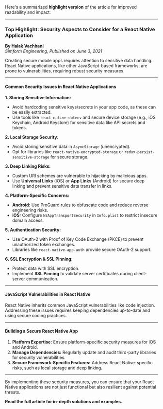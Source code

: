 Here's a summarized **highlight version** of the article for improved readability and impact:  

---

### **Top Highlight: Security Aspects to Consider for a React Native Application**  
**By Halak Vachhani**  
*Simform Engineering, Published on June 3, 2021*  

Creating secure mobile apps requires attention to sensitive data handling. React Native applications, like other JavaScript-based frameworks, are prone to vulnerabilities, requiring robust security measures.  

---

#### **Common Security Issues in React Native Applications**  

**1. Storing Sensitive Information:**  
- Avoid hardcoding sensitive keys/secrets in your app code, as these can be easily extracted.  
- Use tools like `react-native-dotenv` and secure device storage (e.g., iOS Keychain, Android Keystore) for sensitive data like API secrets and tokens.  

**2. Local Storage Security:**  
- Avoid storing sensitive data in `AsyncStorage` (unencrypted).  
- Opt for libraries like `react-native-encrypted-storage` or `redux-persist-sensitive-storage` for secure storage.  

**3. Deep Linking Risks:**  
- Custom URI schemes are vulnerable to hijacking by malicious apps.  
- Use **Universal Links** (iOS) or **App Links** (Android) for secure deep linking and prevent sensitive data transfer in links.  

**4. Platform-Specific Concerns:**  
- **Android:** Use ProGuard rules to obfuscate code and reduce reverse engineering risks.  
- **iOS:** Configure `NSAppTransportSecurity` in `Info.plist` to restrict insecure domain access.  

**5. Authentication Security:**  
- Use OAuth-2 with Proof of Key Code Exchange (PKCE) to prevent unauthorized token exchanges.  
- Libraries like `react-native-app-auth` provide secure OAuth-2 support.  

**6. SSL Encryption & SSL Pinning:**  
- Protect data with SSL encryption.  
- Implement **SSL Pinning** to validate server certificates during client-server communication.  

---

#### **JavaScript Vulnerabilities in React Native**  
React Native inherits common JavaScript vulnerabilities like code injection. Addressing these issues requires keeping dependencies up-to-date and using secure coding practices.  

---

#### **Building a Secure React Native App**  
1. **Platform Expertise:** Ensure platform-specific security measures for iOS and Android.  
2. **Manage Dependencies:** Regularly update and audit third-party libraries for security vulnerabilities.  
3. **Secure Framework-Specific Features:** Address React Native-specific risks, such as local storage and deep linking.

---

By implementing these security measures, you can ensure that your React Native applications are not just functional but also resilient against potential threats.  

**Read the full article for in-depth solutions and examples.**